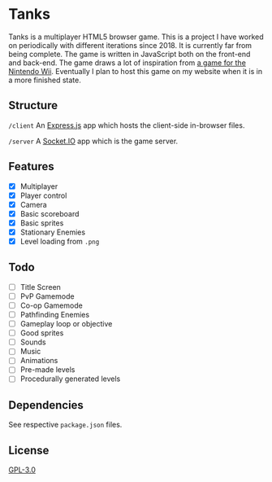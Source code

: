 # Tanks
Tanks is a multiplayer HTML5 browser game. This is a project I have worked on periodically with different iterations since 2018. It is currently far from being complete. The game is written in JavaScript both on the front-end and back-end. The game draws a lot of inspiration from [a game for the Nintendo Wii][tanks]. Eventually I plan to host this game on my website when it is in a more finished state.

## Structure
`/client` An [Express.js][express] app which hosts the client-side in-browser files.

`/server` A [Socket.IO][socketio] app which is the game server.

## Features
- [x] Multiplayer
- [x] Player control
- [x] Camera
- [x] Basic scoreboard
- [x] Basic sprites
- [x] Stationary Enemies
- [x] Level loading from `.png`

## Todo
- [ ] Title Screen
- [ ] PvP Gamemode
- [ ] Co-op Gamemode
- [ ] Pathfinding Enemies
- [ ] Gameplay loop or objective
- [ ] Good sprites
- [ ] Sounds
- [ ] Music
- [ ] Animations
- [ ] Pre-made levels
- [ ] Procedurally generated levels 

## Dependencies
See respective `package.json` files.

## License
[GPL-3.0][License]

[express]: https://expressjs.com/
[socketio]: https://socket.io/
[tanks]: https://nintendo.fandom.com/wiki/Tanks!
[license]: https://choosealicense.com/licenses/gpl-3.0/
